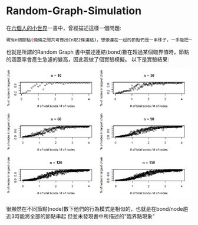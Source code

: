 # Random-Graph-Simulation

在[六個人的小世界](https://www.books.com.tw/products/0010246961)一書中，曾經描述這樣一個問題:
```bash
現有n個節點(倆倆之間共可做出Cn取2條連結)，想像連在一起的節點們是一串珠子，一手能把一整串提起，請問當中最大串包含多少節點?
```
也就是所謂的Random Graph
書中描述連結(bond)數在超過某個臨界值時，節點的涵蓋率會產生急遽的變高，因此我做了個實驗模擬。
以下是實驗結果:

<img src="Simu result.png" width="800px">

很顯然在不同節點(node)數下他們的行為模式是相似的，也就是在bond/node趨近3時能將全部的節點串起
但並未發現書中所描述的"臨界點現象"
